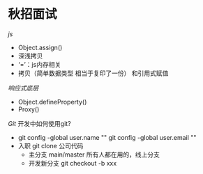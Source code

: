 # 秋招面试

*js*
- Object.assign()
- 深浅拷贝
- ‘=’：js内存相关
- 拷贝（简单数据类型 相当于复印了一份） 和引用式赋值

*响应式底层*
- Object.defineProperty()
- Proxy()

*Git*
开发中如何使用git?
- git config -global user.name ""
  git config -global user.email ""
- 入职 git clone 公司代码
  - 主分支 main/master
    所有人都在用的，线上分支
  - 开发新分支
    git checkout -b xxx